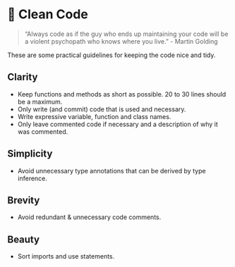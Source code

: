 # 🧽 Clean Code

> “Always code as if the guy who ends up maintaining your code will be a violent psychopath who knows where you live.” - Martin Golding

These are some practical guidelines for keeping the code nice and tidy.

## Clarity

- Keep functions and methods as short as possible. 20 to 30 lines should be a maximum.
- Only write (and commit) code that is used and necessary.
- Write expressive variable, function and class names.
- Only leave commented code if necessary and a description of why it was commented.

## Simplicity

- Avoid unnecessary type annotations that can be derived by type inference.

## Brevity

- Avoid redundant & unnecessary code comments.

## Beauty

- Sort imports and use statements.

